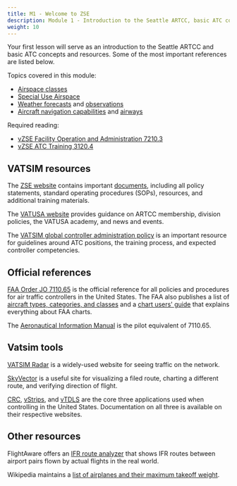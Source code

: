 ```yaml
---
title: M1 - Welcome to ZSE
description: Module 1 - Introduction to the Seattle ARTCC, basic ATC concepts, and resources.
weight: 10
---
```


Your first lesson will serve as an introduction to the Seattle ARTCC and basic ATC concepts and resources. Some of the most important references are listed below.

Topics covered in this module:

- [Airspace classes](airspace-classes)
- [Special Use Airspace](special-use-airspace)
- [Weather forecasts](weather-forecasts) and [observations](weather-observations)
- [Aircraft navigation capabilities](equipment-suffixes) and [airways](https://sites.google.com/zseartcc.org/training/modulesm1-airways?authuser=0)

Required reading:

- [vZSE Facility Operation and Administration 7210.3](https://zseartcc.org/documents/view/269)
- [vZSE ATC Training 3120.4](https://zseartcc.org/documents/view/270)

## VATSIM resources

The [ZSE website](https://zseartcc.org/) contains important [documents](https://zseartcc.org/documents/), including all policy statements, standard operating procedures (SOPs), resources, and additional training materials.

The [VATUSA website](https://www.vatusa.net/) provides guidance on ARTCC membership, division policies, the VATUSA academy, and news and events.

The [VATSIM global controller administration policy](https://vatsim.net/docs/policy/global-controller-administration-policy) is an important resource for guidelines around ATC positions, the training process, and expected controller competencies.

## Official references

[FAA Order JO 7110.65](https://www.faa.gov/air_traffic/publications/atpubs/atc_html/) is the official reference for all policies and procedures for air traffic controllers in the United States. The FAA also publishes a list of [aircraft types, categories, and classes](https://www.faa.gov/documentlibrary/media/order/order_7360.1.pdf) and a [chart users' guide](https://www.faa.gov/air_traffic/flight_info/aeronav/digital_products/aero_guide/) that explains everything about FAA charts.

The [Aeronautical Information Manual](https://www.faa.gov/air_traffic/publications/atpubs/aim_html/) is the pilot equivalent of 7110.65.

## Vatsim tools

[VATSIM Radar](https://www.vatsim-radar.com/) is a widely-used website for seeing traffic on the network.

[SkyVector](https://skyvector.com/) is a useful site for visualizing a filed route, charting a different route, and verifying direction of flight.

[CRC](https://vnas.vatsim.net/crc), [vStrips](https://vnas.vatsim.net/vstrips), and [vTDLS](https://vnas.vatsim.net/vtdls) are the core three applications used when controlling in the United States. Documentation on all three is available on their respective websites.

## Other resources

FlightAware offers an [IFR route analyzer](https://www.flightaware.com/statistics/ifr-route/) that shows IFR routes between airport pairs flown by actual flights in the real world.

Wikipedia maintains a [list of airplanes and their maximum takeoff weight](https://www.wikiwand.com/en/articles/List_of_airliners_by_maximum_takeoff_weight).

